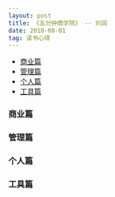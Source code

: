 ```yaml
---
layout: post
title: 《五分钟商学院》 -- 刘润
date: 2018-08-01
tag: 读书心得
---
```


* [商业篇](#business)
* [管理篇](#manage)
* [个人篇](#personal)
* [工具篇](#tools)

### 商业篇
<a id="business"></a>

### 管理篇
<a id="manage"></a>

### 个人篇
<a id="personal"></a>

### 工具篇
<a id="tools"></a>